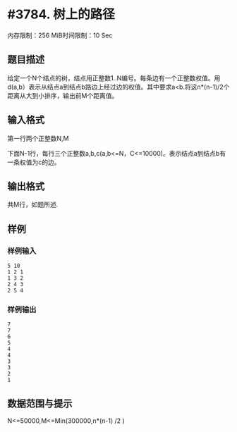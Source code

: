 # #3784. 树上的路径

内存限制：256 MiB时间限制：10 Sec

## 题目描述

给定一个N个结点的树，结点用正整数1..N编号。每条边有一个正整数权值。用d(a,b）表示从结点a到结点b路边上经过边的权值。其中要求a<b.将这n*(n-1)/2个距离从大到小排序，输出前M个距离值。

## 输入格式

第一行两个正整数N,M

下面N-1行，每行三个正整数a,b,c(a,b<=N，C<=10000)。表示结点a到结点b有一条权值为c的边。

## 输出格式

共M行，如题所述.

## 样例

### 样例输入

    
    5 10 
    1 2 1 
    1 3 2 
    2 4 3 
    2 5 4 
    

### 样例输出

    
    7 
    7 
    6 
    5 
    4 
    4 
    3 
    3 
    2 
    1 
    
    
    

## 数据范围与提示

N<=50000,M<=Min(300000,n*(n-1) /2 )
